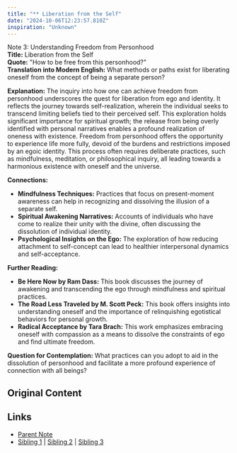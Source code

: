 ```yaml
---
title: "** Liberation from the Self"
date: "2024-10-06T12:23:57.810Z"
inspiration: "Unknown"
---
```


  

Note 3: Understanding Freedom from Personhood  
**Title:** Liberation from the Self  
**Quote:** "How to be free from this personhood?"  
**Translation into Modern English:** What methods or paths exist for liberating oneself from the concept of being a separate person?  

**Explanation:** The inquiry into how one can achieve freedom from personhood underscores the quest for liberation from ego and identity. It reflects the journey towards self-realization, wherein the individual seeks to transcend limiting beliefs tied to their perceived self. This exploration holds significant importance for spiritual growth; the release from being overly identified with personal narratives enables a profound realization of oneness with existence. Freedom from personhood offers the opportunity to experience life more fully, devoid of the burdens and restrictions imposed by an egoic identity. This process often requires deliberate practices, such as mindfulness, meditation, or philosophical inquiry, all leading towards a harmonious existence with oneself and the universe. 

**Connections:**  
- **Mindfulness Techniques:** Practices that focus on present-moment awareness can help in recognizing and dissolving the illusion of a separate self.  
- **Spiritual Awakening Narratives:** Accounts of individuals who have come to realize their unity with the divine, often discussing the dissolution of individual identity.  
- **Psychological Insights on the Ego:** The exploration of how reducing attachment to self-concept can lead to healthier interpersonal dynamics and self-acceptance.  

**Further Reading:**  
- **Be Here Now by Ram Dass:** This book discusses the journey of awakening and transcending the ego through mindfulness and spiritual practices.  
- **The Road Less Traveled by M. Scott Peck:** This book offers insights into understanding oneself and the importance of relinquishing egotistical behaviors for personal growth.  
- **Radical Acceptance by Tara Brach:** This work emphasizes embracing oneself with compassion as a means to dissolve the constraints of ego and find ultimate freedom.  

**Question for Contemplation:** What practices can you adopt to aid in the dissolution of personhood and facilitate a more profound experience of connection with all beings?  



## Original Content



## Links

- [Parent Note](/parent-note.md)
- [Sibling 1](/zettel1.md) | [Sibling 2](/zettel2.md) | [Sibling 3](/zettel3.md)
